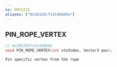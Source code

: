 ```yaml
---
ns: PHYSICS
aliases: ["0x2b320cf14146b69a"]
---
```

## PIN_ROPE_VERTEX

```c
// 0x2B320CF14146B69A
void PIN_ROPE_VERTEX(int vtxIndex, Vector3 pos);
```

```
Pin specific vertex from the rope
```
